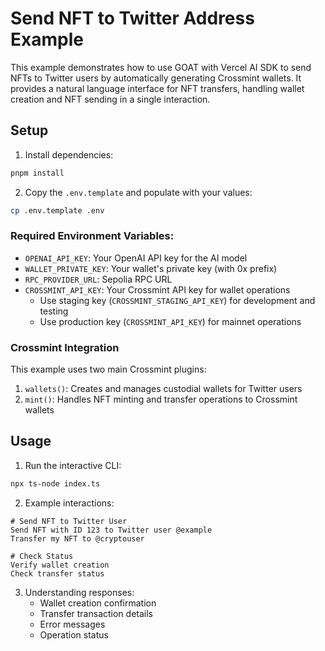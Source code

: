 # Send NFT to Twitter Address Example

This example demonstrates how to use GOAT with Vercel AI SDK to send NFTs to Twitter users by automatically generating Crossmint wallets. It provides a natural language interface for NFT transfers, handling wallet creation and NFT sending in a single interaction.

## Setup

1. Install dependencies:
```bash
pnpm install
```

2. Copy the `.env.template` and populate with your values:
```bash
cp .env.template .env
```

### Required Environment Variables:
- `OPENAI_API_KEY`: Your OpenAI API key for the AI model
- `WALLET_PRIVATE_KEY`: Your wallet's private key (with 0x prefix)
- `RPC_PROVIDER_URL`: Sepolia RPC URL
- `CROSSMINT_API_KEY`: Your Crossmint API key for wallet operations
  - Use staging key (`CROSSMINT_STAGING_API_KEY`) for development and testing
  - Use production key (`CROSSMINT_API_KEY`) for mainnet operations

### Crossmint Integration
This example uses two main Crossmint plugins:
1. `wallets()`: Creates and manages custodial wallets for Twitter users
2. `mint()`: Handles NFT minting and transfer operations to Crossmint wallets



## Usage

1. Run the interactive CLI:
```bash
npx ts-node index.ts
```

2. Example interactions:
```
# Send NFT to Twitter User
Send NFT with ID 123 to Twitter user @example
Transfer my NFT to @cryptouser

# Check Status
Verify wallet creation
Check transfer status
```

3. Understanding responses:
   - Wallet creation confirmation
   - Transfer transaction details
   - Error messages
   - Operation status
